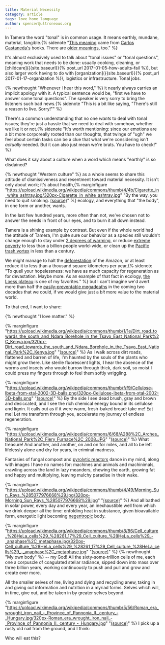 ```yaml
---
title: Material Necessity
category: article
tags: love home language
author: spencer@ultroneous.org
---
```


In Tamera the word "tonal" is in common usage. It means earthly, mundane, material, tangible.{% sidenote "[This meaning](http://www.encyclopedia-of-religion.org/tonal_nagual.html) came from [Carlos Castaneda's](https://en.wikipedia.org/wiki/Carlos_Castaneda) books. There are [older meanings](https://en.wiktionary.org/wiki/tonalli#Nahuatl), too." %}

It's almost exclusively used to talk about "tonal issues" or "tonal questions", meaning work that needs to be done: usually cooking, cleaning, or [childcare]({{site.baseurl}}{% post_url 2017-01-05-how-adults-fail %}), but also larger work having to do with [organization]({{site.baseurl}}{% post_url 2017-01-17-organization %}), logistics or infrastructure. Tonal jobs.


{% newthought "Whenever I hear this word," %} it nearly always carries an implicit apology with it. A typical sentence would be, "first we have to answer some tonal questions". The speaker is very sorry to bring the listeners such bad news.{% sidenote "This is a bit like saying, \"There's still a reason to live. Sorry!\"" %}

There's a common understanding that no one *wants* to deal with tonal issues; they're just a hassle that we need to deal with somehow, whether we like it or not.{% sidenote "It's worth mentioning: since our emotions are a bit more corporeally rooted than our thoughts, that twinge of \"ugh\" we feel about certain tasks can be a clue that what we're considering isn't *actually* needed. But it can also just mean we're brats. You have to check!" %}

What does it say about a culture when a word which means "earthly" is so disdained?

{% newthought "Western culture" %} as a whole seems to share this attitude of dismissiveness and resentment toward material necessity. It isn't only about work; it's about health,{% marginfigure "https://upload.wikimedia.org/wikipedia/commons/thumb/4/4b/Cigarette_in_white_ashtray.jpg/320px-Cigarette_in_white_ashtray.jpg" "By the way, you need to quit smoking. [(source)](https://commons.wikimedia.org/wiki/File:Cigarette_in_white_ashtray.jpg)" %} ecology, and everything that "the body", in one form or another, wants.

In the last few hundred years, more often than not, we've chosen not to answer the needs in front of our eyes, and to burn it all down instead.

Tamera is a shining example by contrast. But even if the whole world had the attitude of Tamera, I'm quite sure our behavior as a species still wouldn't change enough to stay under [2 degrees of warming](https://newrepublic.com/article/120578/global-warming-threshold-what-2-degrees-celsius-36-f-looks), or reduce [extreme poverty](https://en.wikipedia.org/wiki/Extreme_poverty#Current_trends) to less than a billion people world-wide, or clean up the [Pacific trash vortex](https://en.wikipedia.org/wiki/Great_Pacific_garbage_patch) in less than a century.

We might manage to halt the [deforestation](https://en.wikipedia.org/wiki/Deforestation_of_the_Amazon_rainforest) of the Amazon, or at least reduce it to less than a thousand square kilometers per year,{% sidenote "To quell your hopelessness: we have as much capacity for regeneration as for devastation. Maybe more. As an example of that fact in ecology, [the Loess plateau](https://youtu.be/sK8JNXHcBMA) is one of my favorites." %} but I can't imagine we'd avert more than half the [easily-preventable megadeaths](https://en.wikipedia.org/wiki/Preventable_causes_of_death) in the coming two decades that we could, if we would give just a *bit* more value to the material world.

To that end, I want to share:

{% newthought "I love matter." %}

{% marginfigure "https://upload.wikimedia.org/wikipedia/commons/thumb/1/1e/Dirt_road_towards_the_south_and_Ndara_Borehole_in_the_Tsavo_East_National_Park%2C_Kenya.jpg/320px-Dirt_road_towards_the_south_and_Ndara_Borehole_in_the_Tsavo_East_National_Park%2C_Kenya.jpg" "[(source)](https://commons.wikimedia.org/wiki/File:Dirt_road_towards_the_south_and_Ndara_Borehole_in_the_Tsavo_East_National_Park,_Kenya.jpg)" %}
As I walk across dirt roads, flattened and barren of life, I'm haunted by the souls of the plants who might grow there. Like sterile fluorescent lights, I hear the absence of the worms and insects who would burrow through thick, dark soil, so moist I could press my fingers through to feel them softly wriggling.

{% marginfigure "https://upload.wikimedia.org/wikipedia/commons/thumb/f/f9/Cellulose-Ibeta-from-xtal-2002-3D-balls.png/320px-Cellulose-Ibeta-from-xtal-2002-3D-balls.png" "[(source)](https://commons.wikimedia.org/wiki/File:Cellulose-Ibeta-from-xtal-2002-3D-balls.png)" %}
By the side I see dead brush, gray and brown and desiccated, and I see the rich chemical energy bound in its cellulose and lignin. It calls out as if it were warm, fresh-baked bread: take me! Eat me! Let me transform through you, accelerate my journey of endless regeneration.

{% marginfigure "https://upload.wikimedia.org/wikipedia/commons/6/68/A288%2C_Arches_National_Park%2C_Fiery_Furnace%2C_2008.JPG" "[(source)](https://commons.wikimedia.org/wiki/File:A288,_Arches_National_Park,_Fiery_Furnace,_2008.JPG)" %}
What treasure! And another, and another, on and on for miles, and all to be left lifelessly alone and dry for years, in criminal madness.

Fantasies of fungal compost and [pyrolytic reactors](https://en.wikipedia.org/wiki/Pyrolysis) dance in my mind, along with images I have no names for: machines and animals and machinimals, crawling across the land in lazy meanders, chewing the earth, growing fat and happy and multiplying, leaving mulchy paradise in their wake.

{% marginfigure "https://upload.wikimedia.org/wikipedia/commons/thumb/4/49/Morning_Sun_Rays_%285077976668%29.jpg/320px-Morning_Sun_Rays_%285077976668%29.jpg" "[(source)](https://commons.wikimedia.org/wiki/File:Morning_Sun_Rays_(5077976668).jpg)" %}
And all bathed in solar power, every day and every year, an inexhaustible well from which we drink deeper all the time: enfolding heat in substance, given bioavailable form, energetic light becoming [negentropic](https://en.wikipedia.org/wiki/Negentropy) body.

{% marginfigure "https://upload.wikimedia.org/wikipedia/commons/thumb/8/86/Cell_culture_%28HeLa_cells%29_%28261_17%29_Cell_culture_%28HeLa_cells%29_-_anaphase%2C_metaphase.jpg/320px-Cell_culture_%28HeLa_cells%29_%28261_17%29_Cell_culture_%28HeLa_cells%29_-_anaphase%2C_metaphase.jpg" "[(source)](https://commons.wikimedia.org/wiki/File:Cell_culture_(HeLa_cells)_(261_17)_Cell_culture_(HeLa_cells)_-_anaphase,_metaphase.jpg)" %}
{% newthought "My own body" %} -- my God! All the sixty-some-trillion cells of me, each one a corpuscle of coagulated stellar radiance, sipped down into mass over three billion years, working continuously to push and pull and grow and create ever more.

All the smaller selves of me, living and dying and recycling anew, taking in and giving out information and nutrition in a myriad forms. Selves which will, in time, give out, and be taken in by greater selves beyond.

{% marginfigure "https://upload.wikimedia.org/wikipedia/commons/thumb/5/56/Roman_era_wrought_iron_nail_-_Province_of_Pannonia_II._century_-_Hungary.jpg/320px-Roman_era_wrought_iron_nail_-_Province_of_Pannonia_II._century_-_Hungary.jpg" "[(source)](https://commons.wikimedia.org/wiki/File:Roman_era_wrought_iron_nail_-_Province_of_Pannonia_II._century_-_Hungary.jpg)" %}
I pick up a rusty old nail from the ground, and I think:

Who will eat this?
